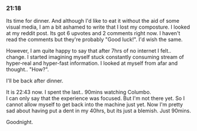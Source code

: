 ### 21:18

Its time for dinner. And although I'd like to eat it without the aid of some visual media, I am a bit ashamed to write that I lost my composture. I looked at my reddit post. Its got 6 upvotes and 2 comments right now. I haven't read the comments but they're probably "Good luck!". I'd wish the same.

However, I am quite happy to say that after 7hrs of no internet I felt.. change. I started imagining myself stuck constantly consuming stream of hyper-real and hyper-fast information. I looked at myself from afar and thought.. "How?".

I'll be back after dinner.

It is 22:43 now. I spent the last.. 90mins watching Columbo. 
<br>I can only say that the experience was focused. But I'm not there yet. So I cannot allow myself to get back into the machine just yet. Now I'm pretty sad about having put a dent in my 40hrs, but its just a blemish. Just 90mins.

Goodnight.